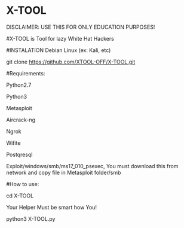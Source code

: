 # X-TOOL
DISCLAIMER:
  USE THIS FOR ONLY EDUCATION PURPOSES!


  #X-TOOL is Tool for lazy White Hat Hackers
 
 
 
 
 #INSTALATION
 Debian Linux (ex: Kali, etc)
 
 git clone https://github.com/XTOOL-OFF/X-TOOL.git
 
 
 #Requirements:
 
 Python2.7
 
 Python3
 
 Metasploit
 
 Aircrack-ng
 
 Ngrok
 
 Wifite
 
 Postqresql
 
 Exploit/windows/smb/ms17_010_psexec, You must download this from network and copy file in Metasploit folder/smb
 
 #How to use:
 
 
 
 
 cd X-TOOL
 
 Your Helper Must be smart how You!
 
 python3 X-TOOL.py
 

